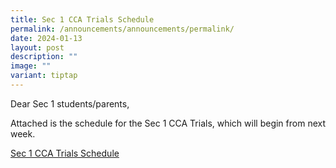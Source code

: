 ```yaml
---
title: Sec 1 CCA Trials Schedule
permalink: /announcements/announcements/permalink/
date: 2024-01-13
layout: post
description: ""
image: ""
variant: tiptap
---
```

<p>Dear Sec 1 students/parents,</p><p></p><p>Attached is the schedule for the Sec 1 CCA Trials, which will begin from next week.</p><p><a href="/files/Sec_1_CCA_Trials_Schedule_2024.pdf" rel="noopener noreferrer nofollow" target="_blank">Sec 1 CCA Trials Schedule</a></p>
